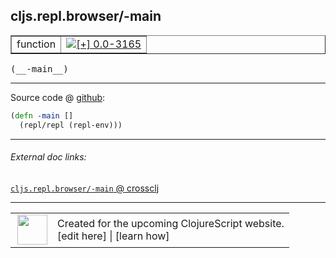 ## cljs.repl.browser/-main



 <table border="1">
<tr>
<td>function</td>
<td><a href="https://github.com/cljsinfo/cljs-api-docs/tree/0.0-3165"><img valign="middle" alt="[+] 0.0-3165" title="Added in 0.0-3165" src="https://img.shields.io/badge/+-0.0--3165-lightgrey.svg"></a> </td>
</tr>
</table>


 <samp>
(__-main__)<br>
</samp>

---







Source code @ [github](https://github.com/clojure/clojurescript/blob/r1.7.28/src/main/clojure/cljs/repl/browser.clj#L327-L328):

```clj
(defn -main []
  (repl/repl (repl-env)))
```

<!--
Repo - tag - source tree - lines:

 <pre>
clojurescript @ r1.7.28
└── src
    └── main
        └── clojure
            └── cljs
                └── repl
                    └── <ins>[browser.clj:327-328](https://github.com/clojure/clojurescript/blob/r1.7.28/src/main/clojure/cljs/repl/browser.clj#L327-L328)</ins>
</pre>

-->

---



###### External doc links:

[`cljs.repl.browser/-main` @ crossclj](http://crossclj.info/fun/cljs.repl.browser/-main.html)<br>

---

 <table>
<tr><td>
<img valign="middle" align="right" width="48px" src="http://i.imgur.com/Hi20huC.png">
</td><td>
Created for the upcoming ClojureScript website.<br>
[edit here] | [learn how]
</td></tr></table>

[edit here]:https://github.com/cljsinfo/cljs-api-docs/blob/master/cljsdoc/cljs.repl.browser_-main.cljsdoc
[learn how]:https://github.com/cljsinfo/cljs-api-docs/wiki/cljsdoc-files

<!--

This information was too distracting to show to readers, but I'll leave it
commented here since it is helpful to:

- pretty-print the data used to generate this document
- and show how to retrieve that data



The API data for this symbol:

```clj
{:ns "cljs.repl.browser",
 :name "-main",
 :type "function",
 :signature ["[]"],
 :source {:code "(defn -main []\n  (repl/repl (repl-env)))",
          :title "Source code",
          :repo "clojurescript",
          :tag "r1.7.28",
          :filename "src/main/clojure/cljs/repl/browser.clj",
          :lines [327 328]},
 :full-name "cljs.repl.browser/-main",
 :full-name-encode "cljs.repl.browser_-main",
 :history [["+" "0.0-3165"]]}

```

Retrieve the API data for this symbol:

```clj
;; from Clojure REPL
(require '[clojure.edn :as edn])
(-> (slurp "https://raw.githubusercontent.com/cljsinfo/cljs-api-docs/catalog/cljs-api.edn")
    (edn/read-string)
    (get-in [:symbols "cljs.repl.browser/-main"]))
```

-->
